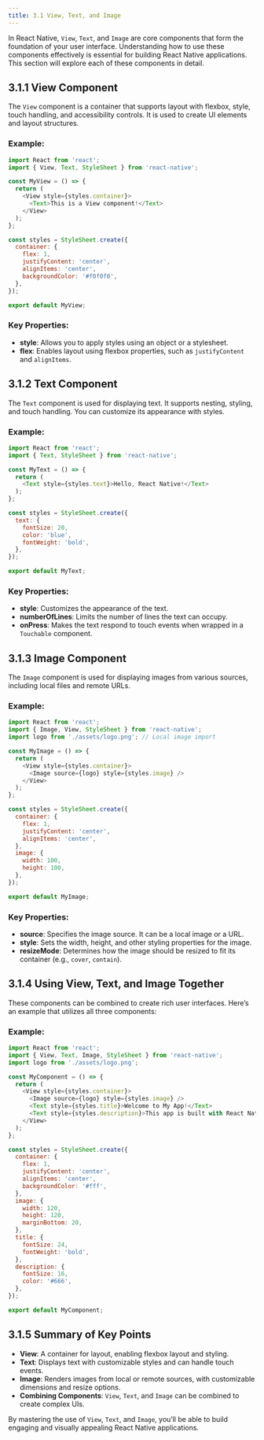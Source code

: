 ```yaml
---
title: 3.1 View, Text, and Image
---
```


In React Native, `View`, `Text`, and `Image` are core components that form the foundation of your user interface. Understanding how to use these components effectively is essential for building React Native applications. This section will explore each of these components in detail.

## 3.1.1 View Component

The `View` component is a container that supports layout with flexbox, style, touch handling, and accessibility controls. It is used to create UI elements and layout structures.

### Example:

```javascript
import React from 'react';
import { View, Text, StyleSheet } from 'react-native';

const MyView = () => {
  return (
    <View style={styles.container}>
      <Text>This is a View component!</Text>
    </View>
  );
};

const styles = StyleSheet.create({
  container: {
    flex: 1,
    justifyContent: 'center',
    alignItems: 'center',
    backgroundColor: '#f0f0f0',
  },
});

export default MyView;
```

### Key Properties:

- **style**: Allows you to apply styles using an object or a stylesheet.
- **flex**: Enables layout using flexbox properties, such as `justifyContent` and `alignItems`.

## 3.1.2 Text Component

The `Text` component is used for displaying text. It supports nesting, styling, and touch handling. You can customize its appearance with styles.

### Example:

```javascript
import React from 'react';
import { Text, StyleSheet } from 'react-native';

const MyText = () => {
  return (
    <Text style={styles.text}>Hello, React Native!</Text>
  );
};

const styles = StyleSheet.create({
  text: {
    fontSize: 20,
    color: 'blue',
    fontWeight: 'bold',
  },
});

export default MyText;
```

### Key Properties:

- **style**: Customizes the appearance of the text.
- **numberOfLines**: Limits the number of lines the text can occupy.
- **onPress**: Makes the text respond to touch events when wrapped in a `Touchable` component.

## 3.1.3 Image Component

The `Image` component is used for displaying images from various sources, including local files and remote URLs.

### Example:

```javascript
import React from 'react';
import { Image, View, StyleSheet } from 'react-native';
import logo from './assets/logo.png'; // Local image import

const MyImage = () => {
  return (
    <View style={styles.container}>
      <Image source={logo} style={styles.image} />
    </View>
  );
};

const styles = StyleSheet.create({
  container: {
    flex: 1,
    justifyContent: 'center',
    alignItems: 'center',
  },
  image: {
    width: 100,
    height: 100,
  },
});

export default MyImage;
```

### Key Properties:

- **source**: Specifies the image source. It can be a local image or a URL.
- **style**: Sets the width, height, and other styling properties for the image.
- **resizeMode**: Determines how the image should be resized to fit its container (e.g., `cover`, `contain`).

## 3.1.4 Using View, Text, and Image Together

These components can be combined to create rich user interfaces. Here’s an example that utilizes all three components:

### Example:

```javascript
import React from 'react';
import { View, Text, Image, StyleSheet } from 'react-native';
import logo from './assets/logo.png';

const MyComponent = () => {
  return (
    <View style={styles.container}>
      <Image source={logo} style={styles.image} />
      <Text style={styles.title}>Welcome to My App!</Text>
      <Text style={styles.description}>This app is built with React Native and Expo.</Text>
    </View>
  );
};

const styles = StyleSheet.create({
  container: {
    flex: 1,
    justifyContent: 'center',
    alignItems: 'center',
    backgroundColor: '#fff',
  },
  image: {
    width: 120,
    height: 120,
    marginBottom: 20,
  },
  title: {
    fontSize: 24,
    fontWeight: 'bold',
  },
  description: {
    fontSize: 16,
    color: '#666',
  },
});

export default MyComponent;
```

## 3.1.5 Summary of Key Points

- **View**: A container for layout, enabling flexbox layout and styling.
- **Text**: Displays text with customizable styles and can handle touch events.
- **Image**: Renders images from local or remote sources, with customizable dimensions and resize options.
- **Combining Components**: `View`, `Text`, and `Image` can be combined to create complex UIs.

By mastering the use of `View`, `Text`, and `Image`, you’ll be able to build engaging and visually appealing React Native applications.